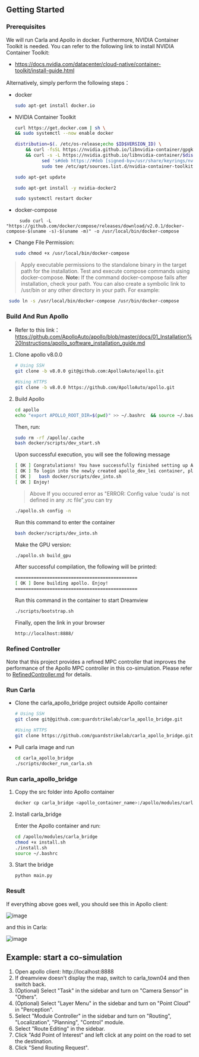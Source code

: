 
<!-- GETTING STARTED -->
## Getting Started

### Prerequisites

We will run Carla and Apollo in docker. Furthermore, NVIDIA Container Toolkit is needed. You can refer to the following link to install NVIDIA Container Toolkit:
* https://docs.nvidia.com/datacenter/cloud-native/container-toolkit/install-guide.html

Alternatively, simply perform the following steps：

* docker

  ```sh
  sudo apt-get install docker.io
  ```
* NVIDIA Container Toolkit

  ```sh
  curl https://get.docker.com | sh \
  && sudo systemctl --now enable docker
  ```
  ```sh
  distribution=$(. /etc/os-release;echo $ID$VERSION_ID) \
      && curl -fsSL https://nvidia.github.io/libnvidia-container/gpgkey | sudo gpg --dearmor -o /usr/share/keyrings/nvidia-container-toolkit-keyring.gpg \
      && curl -s -L https://nvidia.github.io/libnvidia-container/$distribution/libnvidia-container.list | \
            sed 's#deb https://#deb [signed-by=/usr/share/keyrings/nvidia-container-toolkit-keyring.gpg] https://#g' | \
            sudo tee /etc/apt/sources.list.d/nvidia-container-toolkit.list
  ```
  ```sh
  sudo apt-get update
  ```
  ```sh
  sudo apt-get install -y nvidia-docker2
  ```
  ```sh
  sudo systemctl restart docker
  ```

* docker-compose

```
     sudo curl -L "https://github.com/docker/compose/releases/download/v2.0.1/docker-compose-$(uname -s)-$(uname -m)" -o /usr/local/bin/docker-compose
```

* Change File Permission:

  ``` sh
  sudo chmod +x /usr/local/bin/docker-compose 
  ```

> Apply executable permissions to the standalone binary in the target path for the installation.
> Test and execute compose commands using docker-compose.
> **Note:**
> If the command docker-compose fails after installation, check your path. You can also create a symbolic link to /usr/bin or any other directory in your path. For example:

```sh
 sudo ln -s /usr/local/bin/docker-compose /usr/bin/docker-compose
```

### Build And Run Apollo

* Refer to this link：
  <br> https://github.com/ApolloAuto/apollo/blob/master/docs/01_Installation%20Instructions/apollo_software_installation_guide.md

1. Clone apollo v8.0.0 

   ```sh
   # Using SSH
   git clone -b v8.0.0 git@github.com:ApolloAuto/apollo.git
   
   #Using HTTPS
   git clone -b v8.0.0 https://github.com/ApolloAuto/apollo.git
   ```

2. Build Apollo
   
   ```sh
   cd apollo
   echo "export APOLLO_ROOT_DIR=$(pwd)" >> ~/.bashrc  && source ~/.bashrc
   ```

   Then, run:

   ```sh
   sudo rm -rf /apollo/.cache
   bash docker/scripts/dev_start.sh
   ```

   Upon successful execution, you will see the following message

   ```sh
   [ OK ] Congratulations! You have successfully finished setting up Apollo Dev Environment.
   [ OK ] To login into the newly created apollo_dev_lei container, please run the following command:
   [ OK ]   bash docker/scripts/dev_into.sh
   [ OK ] Enjoy!
   ```
   > Above If you occured error as "ERROR: Config value 'cuda' is not defined in any .rc file",you can try 

   ```sh
   ./apollo.sh config -n
   ```

   Run this command to enter the container

   ```sh
   bash docker/scripts/dev_into.sh
   ```

   Make the GPU version:

   ```sh
   ./apollo.sh build_gpu
   ```

   After successful compilation, the following will be printed:

   ```sh
   ==============================================
   [ OK ] Done building apollo. Enjoy!
   ==============================================
   ```

   Run this command in the container to start Dreamview

   ```sh
   ./scripts/bootstrap.sh
   ```

   Finally, open the link in your browser

   ```sh
   http://localhost:8888/
   ```

### Refined Controller

Note that this project provides a refined MPC controller that improves the performance of the Apollo MPC controller in this co-simulation. Please refer to [RefinedController.md](RefinedController.md) for details.


### Run Carla

* Clone the carla_apollo_bridge project outside Apollo container

  ```sh
  # Using SSH
  git clone git@github.com:guardstrikelab/carla_apollo_bridge.git
  
  #Using HTTPS
  git clone https://github.com/guardstrikelab/carla_apollo_bridge.git
  ```

* Pull carla image and run

  ```sh
  cd carla_apollo_bridge
  ./scripts/docker_run_carla.sh
  ```

### Run carla_apollo_bridge
1.  Copy the src folder into Apollo container
    ```sh
    docker cp carla_bridge <apollo_container_name>:/apollo/modules/carla_bridge
    ```
2.  Install carla_bridge

    Enter the Apollo container and run:
    ```sh
    cd /apollo/modules/carla_bridge
    chmod +x install.sh
    ./install.sh
    source ~/.bashrc
    ```

3. Start the bridge

    ```sh
    python main.py
    ```

### Result
If everything above goes well, you should see this in Apollo client: 
 
![image](images/Apollo.png)

and this in Carla:

![image](images/CarlaUE4.png)


## Example: start a co-simulation
1. Open apollo client: http://localhost:8888
2. If dreamview doesn't display the map, switch to carla_town04 and then switch back. 
3. (Optional) Select "Task" in the sidebar and turn on "Camera Sensor" in "Others".
4. (Optional) Select "Layer Menu" in the sidebar and turn on "Point Cloud" in "Perception".
5. Select "Module Controller" in the sidebar and turn on "Routing", "Localization", "Planning", "Control" module.
6. Select "Route Editing" in the sidebar.
7. Click "Add Point of Interest" and left click at any point on the road to set the destination.
8. Click "Send Routing Request".


